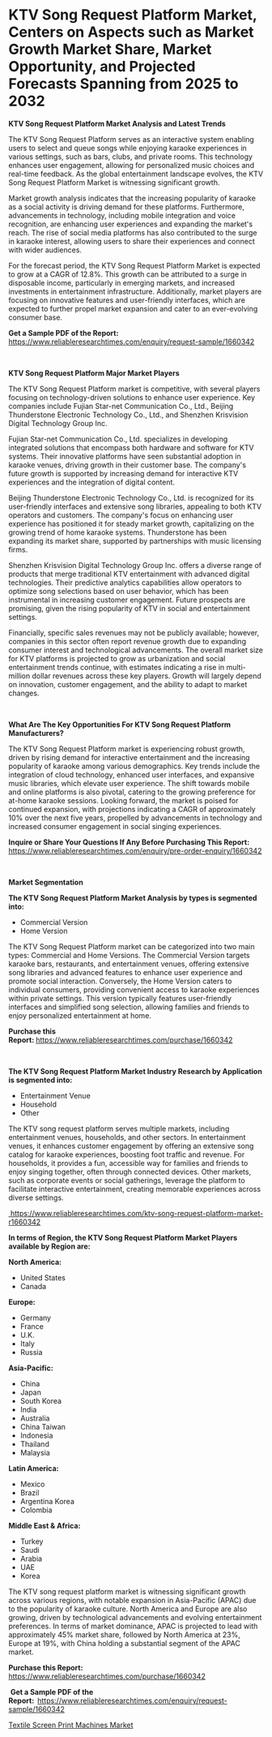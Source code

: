 <p><h1>KTV Song Request Platform Market, Centers on Aspects such as Market Growth Market Share, Market Opportunity, and Projected Forecasts Spanning from 2025 to 2032</h1></p><p><strong>KTV Song Request Platform Market Analysis and Latest Trends</strong></p>
<p><p>The KTV Song Request Platform serves as an interactive system enabling users to select and queue songs while enjoying karaoke experiences in various settings, such as bars, clubs, and private rooms. This technology enhances user engagement, allowing for personalized music choices and real-time feedback. As the global entertainment landscape evolves, the KTV Song Request Platform Market is witnessing significant growth.</p><p>Market growth analysis indicates that the increasing popularity of karaoke as a social activity is driving demand for these platforms. Furthermore, advancements in technology, including mobile integration and voice recognition, are enhancing user experiences and expanding the market's reach. The rise of social media platforms has also contributed to the surge in karaoke interest, allowing users to share their experiences and connect with wider audiences.</p><p>For the forecast period, the KTV Song Request Platform Market is expected to grow at a CAGR of 12.8%. This growth can be attributed to a surge in disposable income, particularly in emerging markets, and increased investments in entertainment infrastructure. Additionally, market players are focusing on innovative features and user-friendly interfaces, which are expected to further propel market expansion and cater to an ever-evolving consumer base.</p></p>
<p><strong>Get a Sample PDF of the Report:&nbsp;</strong> <a href="https://www.reliableresearchtimes.com/enquiry/request-sample/1660342?utm_campaign=2627&utm_medium=2&utm_source=Github&utm_content=ia&utm_term=29032025&utm_id=ktv-song-request-platform">https://www.reliableresearchtimes.com/enquiry/request-sample/1660342</a></p>
<p>&nbsp;</p>
<p><strong>KTV Song Request Platform Major Market Players</strong></p>
<p><p>The KTV Song Request Platform market is competitive, with several players focusing on technology-driven solutions to enhance user experience. Key companies include Fujian Star-net Communication Co., Ltd., Beijing Thunderstone Electronic Technology Co., Ltd., and Shenzhen Krisvision Digital Technology Group Inc.</p><p>Fujian Star-net Communication Co., Ltd. specializes in developing integrated solutions that encompass both hardware and software for KTV systems. Their innovative platforms have seen substantial adoption in karaoke venues, driving growth in their customer base. The company's future growth is supported by increasing demand for interactive KTV experiences and the integration of digital content.</p><p>Beijing Thunderstone Electronic Technology Co., Ltd. is recognized for its user-friendly interfaces and extensive song libraries, appealing to both KTV operators and customers. The company's focus on enhancing user experience has positioned it for steady market growth, capitalizing on the growing trend of home karaoke systems. Thunderstone has been expanding its market share, supported by partnerships with music licensing firms.</p><p>Shenzhen Krisvision Digital Technology Group Inc. offers a diverse range of products that merge traditional KTV entertainment with advanced digital technologies. Their predictive analytics capabilities allow operators to optimize song selections based on user behavior, which has been instrumental in increasing customer engagement. Future prospects are promising, given the rising popularity of KTV in social and entertainment settings.</p><p>Financially, specific sales revenues may not be publicly available; however, companies in this sector often report revenue growth due to expanding consumer interest and technological advancements. The overall market size for KTV platforms is projected to grow as urbanization and social entertainment trends continue, with estimates indicating a rise in multi-million dollar revenues across these key players. Growth will largely depend on innovation, customer engagement, and the ability to adapt to market changes.</p></p>
<p>&nbsp;</p>
<p><strong>What Are The Key Opportunities For KTV Song Request Platform Manufacturers?</strong></p>
<p><p>The KTV Song Request Platform market is experiencing robust growth, driven by rising demand for interactive entertainment and the increasing popularity of karaoke among various demographics. Key trends include the integration of cloud technology, enhanced user interfaces, and expansive music libraries, which elevate user experience. The shift towards mobile and online platforms is also pivotal, catering to the growing preference for at-home karaoke sessions. Looking forward, the market is poised for continued expansion, with projections indicating a CAGR of approximately 10% over the next five years, propelled by advancements in technology and increased consumer engagement in social singing experiences.</p></p>
<p><strong>Inquire or Share Your Questions If Any Before Purchasing This Report:</strong> <a href="https://www.reliableresearchtimes.com/enquiry/pre-order-enquiry/1660342?utm_campaign=2627&utm_medium=2&utm_source=Github&utm_content=ia&utm_term=29032025&utm_id=ktv-song-request-platform">https://www.reliableresearchtimes.com/enquiry/pre-order-enquiry/1660342</a></p>
<p>&nbsp;</p>
<p><strong>Market Segmentation</strong></p>
<p><strong>The KTV Song Request Platform Market Analysis by types is segmented into:</strong></p>
<p><ul><li>Commercial Version</li><li>Home Version</li></ul></p>
<p><p>The KTV Song Request Platform market can be categorized into two main types: Commercial and Home Versions. The Commercial Version targets karaoke bars, restaurants, and entertainment venues, offering extensive song libraries and advanced features to enhance user experience and promote social interaction. Conversely, the Home Version caters to individual consumers, providing convenient access to karaoke experiences within private settings. This version typically features user-friendly interfaces and simplified song selection, allowing families and friends to enjoy personalized entertainment at home.</p></p>
<p><strong>Purchase this Report:&nbsp;</strong><a href="https://www.reliableresearchtimes.com/purchase/1660342?utm_campaign=2627&utm_medium=2&utm_source=Github&utm_content=ia&utm_term=29032025&utm_id=ktv-song-request-platform">https://www.reliableresearchtimes.com/purchase/1660342</a></p>
<p>&nbsp;</p>
<p><strong>The KTV Song Request Platform Market Industry Research by Application is segmented into:</strong></p>
<p><ul><li>Entertainment Venue</li><li>Household</li><li>Other</li></ul></p>
<p><p>The KTV song request platform serves multiple markets, including entertainment venues, households, and other sectors. In entertainment venues, it enhances customer engagement by offering an extensive song catalog for karaoke experiences, boosting foot traffic and revenue. For households, it provides a fun, accessible way for families and friends to enjoy singing together, often through connected devices. Other markets, such as corporate events or social gatherings, leverage the platform to facilitate interactive entertainment, creating memorable experiences across diverse settings.</p></p>
<p><a href="https://www.reliableresearchtimes.com/ktv-song-request-platform-market-r1660342?utm_campaign=2627&utm_medium=2&utm_source=Github&utm_content=ia&utm_term=29032025&utm_id=ktv-song-request-platform">&nbsp;https://www.reliableresearchtimes.com/ktv-song-request-platform-market-r1660342</a></p>
<p><strong>In terms of Region, the KTV Song Request Platform Market Players available by Region are:</strong></p>
<p>
    <p> <strong> North America: </strong>
        <ul>
            <li>United States</li>
            <li>Canada</li>
        </ul>
        </p> 
    <p> <strong> Europe: </strong>
        <ul>
            <li>Germany</li>
            <li>France</li>
            <li>U.K.</li>
            <li>Italy</li>
            <li>Russia</li>
        </ul>
        </p> 
    <p> <strong> Asia-Pacific: </strong>
        <ul>
            <li>China</li>
            <li>Japan</li>
            <li>South Korea</li>
            <li>India</li>
            <li>Australia</li>
            <li>China Taiwan</li>
            <li>Indonesia</li>
            <li>Thailand</li>
            <li>Malaysia</li>
        </ul>
        </p> 
    <p> <strong> Latin America: </strong>
        <ul>
            <li>Mexico</li>
            <li>Brazil</li>
            <li>Argentina Korea</li>
            <li>Colombia</li>
        </ul>
        </p> 
    <p> <strong> Middle East & Africa: </strong>
        <ul>
            <li>Turkey</li>
            <li>Saudi</li>
            <li>Arabia</li>
            <li>UAE</li>
            <li>Korea</li>
        </ul>
    </p>
    </p>
<p><p>The KTV song request platform market is witnessing significant growth across various regions, with notable expansion in Asia-Pacific (APAC) due to the popularity of karaoke culture. North America and Europe are also growing, driven by technological advancements and evolving entertainment preferences. In terms of market dominance, APAC is projected to lead with approximately 45% market share, followed by North America at 23%, Europe at 19%, with China holding a substantial segment of the APAC market.</p></p>
<p><strong>Purchase this Report: </strong><a href="https://www.reliableresearchtimes.com/purchase/1660342?utm_campaign=2627&utm_medium=2&utm_source=Github&utm_content=ia&utm_term=29032025&utm_id=ktv-song-request-platform">https://www.reliableresearchtimes.com/purchase/1660342</a></p>
<p>&nbsp;<strong>Get a Sample PDF of the Report:&nbsp;&nbsp;</strong><a href="https://www.reliableresearchtimes.com/enquiry/request-sample/1660342?utm_campaign=2627&utm_medium=2&utm_source=Github&utm_content=ia&utm_term=29032025&utm_id=ktv-song-request-platform">https://www.reliableresearchtimes.com/enquiry/request-sample/1660342</a></p>
<p><strong></strong></p>
<p><p><a href="https://github.com/oliveroste6/Market-Research-Report-List-1/blob/main/textile-screen-print-machines-market.md?utm_campaign=2627&utm_medium=2&utm_source=Github&utm_content=ia&utm_term=29032025&utm_id=ktv-song-request-platform">Textile Screen Print Machines Market</a></p></p>